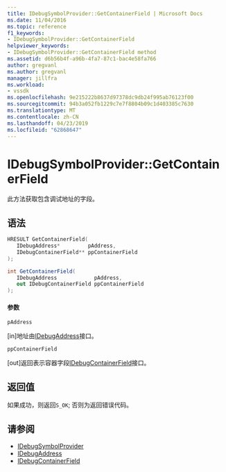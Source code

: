 ```yaml
---
title: IDebugSymbolProvider::GetContainerField | Microsoft Docs
ms.date: 11/04/2016
ms.topic: reference
f1_keywords:
- IDebugSymbolProvider::GetContainerField
helpviewer_keywords:
- IDebugSymbolProvider::GetContainerField method
ms.assetid: d6b56b4f-a96b-4fa7-87c1-bac4e58fa766
author: gregvanl
ms.author: gregvanl
manager: jillfra
ms.workload:
- vssdk
ms.openlocfilehash: 9e215222b8637d97378dc9db24f995ab76123f00
ms.sourcegitcommit: 94b3a052fb1229c7e7f8804b09c1d403385c7630
ms.translationtype: MT
ms.contentlocale: zh-CN
ms.lasthandoff: 04/23/2019
ms.locfileid: "62868647"
---
```

# <a name="idebugsymbolprovidergetcontainerfield"></a>IDebugSymbolProvider::GetContainerField
此方法获取包含调试地址的字段。

## <a name="syntax"></a>语法

```cpp
HRESULT GetContainerField( 
   IDebugAddress*         pAddress,
   IDebugContainerField** ppContainerField
);
```

```csharp
int GetContainerField(
   IDebugAddress            pAddress,
   out IDebugContainerField ppContainerField
);
```

#### <a name="parameters"></a>参数
 `pAddress`

 [in]地址由[IDebugAddress](../../../extensibility/debugger/reference/idebugaddress.md)接口。

 `ppContainerField`

 [out]返回表示容器字段[IDebugContainerField](../../../extensibility/debugger/reference/idebugcontainerfield.md)接口。

## <a name="return-value"></a>返回值
 如果成功，则返回`S_OK`; 否则为返回错误代码。

## <a name="see-also"></a>请参阅
- [IDebugSymbolProvider](../../../extensibility/debugger/reference/idebugsymbolprovider.md)
- [IDebugAddress](../../../extensibility/debugger/reference/idebugaddress.md)
- [IDebugContainerField](../../../extensibility/debugger/reference/idebugcontainerfield.md)